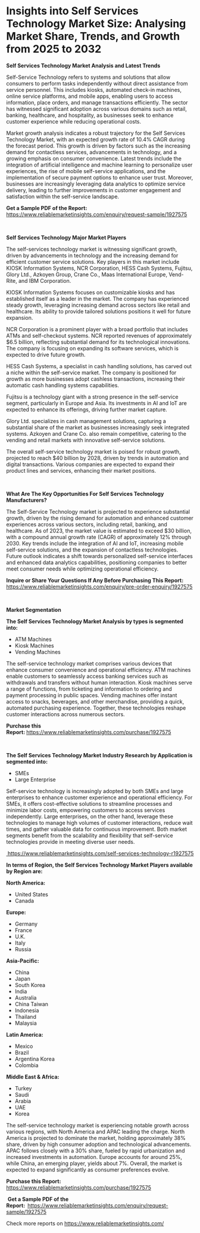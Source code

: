 <p><h1>Insights into Self Services Technology Market Size: Analysing Market Share, Trends, and Growth from 2025 to 2032</h1></p><p><strong>Self Services Technology Market Analysis and Latest Trends</strong></p>
<p><p>Self-Service Technology refers to systems and solutions that allow consumers to perform tasks independently without direct assistance from service personnel. This includes kiosks, automated check-in machines, online service platforms, and mobile apps, enabling users to access information, place orders, and manage transactions efficiently. The sector has witnessed significant adoption across various domains such as retail, banking, healthcare, and hospitality, as businesses seek to enhance customer experience while reducing operational costs.</p><p>Market growth analysis indicates a robust trajectory for the Self Services Technology Market, with an expected growth rate of 10.4% CAGR during the forecast period. This growth is driven by factors such as the increasing demand for contactless services, advancements in technology, and a growing emphasis on consumer convenience. Latest trends include the integration of artificial intelligence and machine learning to personalize user experiences, the rise of mobile self-service applications, and the implementation of secure payment options to enhance user trust. Moreover, businesses are increasingly leveraging data analytics to optimize service delivery, leading to further improvements in customer engagement and satisfaction within the self-service landscape.</p></p>
<p><strong>Get a Sample PDF of the Report:&nbsp;</strong> <a href="https://www.reliablemarketinsights.com/enquiry/request-sample/1927575?utm_campaign=3196&utm_medium=2&utm_source=Github&utm_content=ia&utm_term=28032025&utm_id=self-services-technology">https://www.reliablemarketinsights.com/enquiry/request-sample/1927575</a></p>
<p>&nbsp;</p>
<p><strong>Self Services Technology Major Market Players</strong></p>
<p><p>The self-services technology market is witnessing significant growth, driven by advancements in technology and the increasing demand for efficient customer service solutions. Key players in this market include KIOSK Information Systems, NCR Corporation, HESS Cash Systems, Fujitsu, Glory Ltd., Azkoyen Group, Crane Co., Maas International Europe, Vend-Rite, and IBM Corporation.</p><p>KIOSK Information Systems focuses on customizable kiosks and has established itself as a leader in the market. The company has experienced steady growth, leveraging increasing demand across sectors like retail and healthcare. Its ability to provide tailored solutions positions it well for future expansion.</p><p>NCR Corporation is a prominent player with a broad portfolio that includes ATMs and self-checkout systems. NCR reported revenues of approximately $6.5 billion, reflecting substantial demand for its technological innovations. The company is focusing on expanding its software services, which is expected to drive future growth.</p><p>HESS Cash Systems, a specialist in cash handling solutions, has carved out a niche within the self-service market. The company is positioned for growth as more businesses adopt cashless transactions, increasing their automatic cash handling systems capabilities.</p><p>Fujitsu is a technology giant with a strong presence in the self-service segment, particularly in Europe and Asia. Its investments in AI and IoT are expected to enhance its offerings, driving further market capture.</p><p>Glory Ltd. specializes in cash management solutions, capturing a substantial share of the market as businesses increasingly seek integrated systems. Azkoyen and Crane Co. also remain competitive, catering to the vending and retail markets with innovative self-service solutions.</p><p>The overall self-service technology market is poised for robust growth, projected to reach $40 billion by 2028, driven by trends in automation and digital transactions. Various companies are expected to expand their product lines and services, enhancing their market positions.</p></p>
<p>&nbsp;</p>
<p><strong>What Are The Key Opportunities For Self Services Technology Manufacturers?</strong></p>
<p><p>The Self-Service Technology market is projected to experience substantial growth, driven by the rising demand for automation and enhanced customer experiences across various sectors, including retail, banking, and healthcare. As of 2023, the market value is estimated to exceed $30 billion, with a compound annual growth rate (CAGR) of approximately 12% through 2030. Key trends include the integration of AI and IoT, increasing mobile self-service solutions, and the expansion of contactless technologies. Future outlook indicates a shift towards personalized self-service interfaces and enhanced data analytics capabilities, positioning companies to better meet consumer needs while optimizing operational efficiency.</p></p>
<p><strong>Inquire or Share Your Questions If Any Before Purchasing This Report:</strong> <a href="https://www.reliablemarketinsights.com/enquiry/pre-order-enquiry/1927575?utm_campaign=3196&utm_medium=2&utm_source=Github&utm_content=ia&utm_term=28032025&utm_id=self-services-technology">https://www.reliablemarketinsights.com/enquiry/pre-order-enquiry/1927575</a></p>
<p>&nbsp;</p>
<p><strong>Market Segmentation</strong></p>
<p><strong>The Self Services Technology Market Analysis by types is segmented into:</strong></p>
<p><ul><li>ATM Machines</li><li>Kiosk Machines</li><li>Vending Machines</li></ul></p>
<p><p>The self-service technology market comprises various devices that enhance consumer convenience and operational efficiency. ATM machines enable customers to seamlessly access banking services such as withdrawals and transfers without human interaction. Kiosk machines serve a range of functions, from ticketing and information to ordering and payment processing in public spaces. Vending machines offer instant access to snacks, beverages, and other merchandise, providing a quick, automated purchasing experience. Together, these technologies reshape customer interactions across numerous sectors.</p></p>
<p><strong>Purchase this Report:&nbsp;</strong><a href="https://www.reliablemarketinsights.com/purchase/1927575?utm_campaign=3196&utm_medium=2&utm_source=Github&utm_content=ia&utm_term=28032025&utm_id=self-services-technology">https://www.reliablemarketinsights.com/purchase/1927575</a></p>
<p>&nbsp;</p>
<p><strong>The Self Services Technology Market Industry Research by Application is segmented into:</strong></p>
<p><ul><li>SMEs</li><li>Large Enterprise</li></ul></p>
<p><p>Self-service technology is increasingly adopted by both SMEs and large enterprises to enhance customer experience and operational efficiency. For SMEs, it offers cost-effective solutions to streamline processes and minimize labor costs, empowering customers to access services independently. Large enterprises, on the other hand, leverage these technologies to manage high volumes of customer interactions, reduce wait times, and gather valuable data for continuous improvement. Both market segments benefit from the scalability and flexibility that self-service technologies provide in meeting diverse user needs.</p></p>
<p><a href="https://www.reliablemarketinsights.com/self-services-technology-r1927575?utm_campaign=3196&utm_medium=2&utm_source=Github&utm_content=ia&utm_term=28032025&utm_id=self-services-technology">&nbsp;https://www.reliablemarketinsights.com/self-services-technology-r1927575</a></p>
<p><strong>In terms of Region, the Self Services Technology Market Players available by Region are:</strong></p>
<p>
    <p> <strong> North America: </strong>
        <ul>
            <li>United States</li>
            <li>Canada</li>
        </ul>
        </p> 
    <p> <strong> Europe: </strong>
        <ul>
            <li>Germany</li>
            <li>France</li>
            <li>U.K.</li>
            <li>Italy</li>
            <li>Russia</li>
        </ul>
        </p> 
    <p> <strong> Asia-Pacific: </strong>
        <ul>
            <li>China</li>
            <li>Japan</li>
            <li>South Korea</li>
            <li>India</li>
            <li>Australia</li>
            <li>China Taiwan</li>
            <li>Indonesia</li>
            <li>Thailand</li>
            <li>Malaysia</li>
        </ul>
        </p> 
    <p> <strong> Latin America: </strong>
        <ul>
            <li>Mexico</li>
            <li>Brazil</li>
            <li>Argentina Korea</li>
            <li>Colombia</li>
        </ul>
        </p> 
    <p> <strong> Middle East & Africa: </strong>
        <ul>
            <li>Turkey</li>
            <li>Saudi</li>
            <li>Arabia</li>
            <li>UAE</li>
            <li>Korea</li>
        </ul>
    </p>
    </p>
<p><p>The self-service technology market is experiencing notable growth across various regions, with North America and APAC leading the charge. North America is projected to dominate the market, holding approximately 38% share, driven by high consumer adoption and technological advancements. APAC follows closely with a 30% share, fueled by rapid urbanization and increased investments in automation. Europe accounts for around 25%, while China, an emerging player, yields about 7%. Overall, the market is expected to expand significantly as consumer preferences evolve.</p></p>
<p><strong>Purchase this Report: </strong><a href="https://www.reliablemarketinsights.com/purchase/1927575?utm_campaign=3196&utm_medium=2&utm_source=Github&utm_content=ia&utm_term=28032025&utm_id=self-services-technology">https://www.reliablemarketinsights.com/purchase/1927575</a></p>
<p>&nbsp;<strong>Get a Sample PDF of the Report:&nbsp;&nbsp;</strong><a href="https://www.reliablemarketinsights.com/enquiry/request-sample/1927575?utm_campaign=3196&utm_medium=2&utm_source=Github&utm_content=ia&utm_term=28032025&utm_id=self-services-technology">https://www.reliablemarketinsights.com/enquiry/request-sample/1927575</a></p>
<p><strong></strong></p>
<p>Check more reports on <a href="https://www.reliablemarketinsights.com/?utm_campaign=3196&utm_medium=2&utm_source=Github&utm_content=ia&utm_term=28032025&utm_id=self-services-technology">https://www.reliablemarketinsights.com/</a></p>
